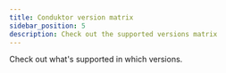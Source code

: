 ```yaml
---
title: Conduktor version matrix
sidebar_position: 5
description: Check out the supported versions matrix
---
```


Check out what's supported in which versions.
